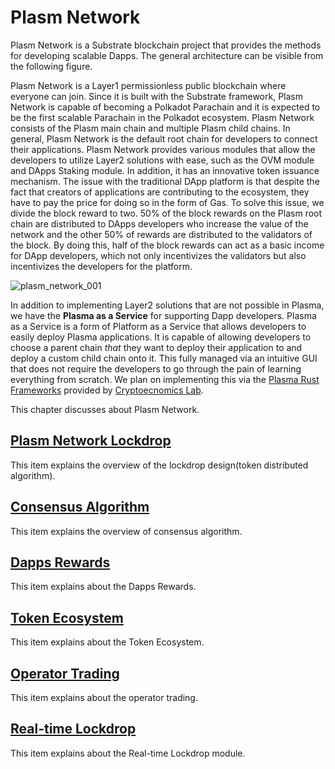 # Plasm Network
 Plasm Network is a Substrate blockchain project that provides the methods for developing scalable Dapps. The general architecture can be visible from the following figure. 

Plasm Network is a Layer1 permissionless public blockchain where everyone can join. Since it is built with the Substrate framework, Plasm Network is capable of becoming a Polkadot Parachain and it is expected to be the first scalable Parachain in the Polkadot ecosystem.  Plasm Network consists of the Plasm main chain and multiple Plasm child chains. In general, Plasm Network is the default root chain for developers to connect their applications. Plasm Network provides various modules that allow the developers to utilize Layer2 solutions with ease, such as the OVM module and DApps Staking module. In addition, it has an innovative token issuance mechanism. The issue with the traditional DApp platform is that despite the fact that creators of applications are contributing to the ecosystem, they have to pay the price for doing so in the form of Gas. To solve this issue, we divide the block reward to two. 50% of the block rewards on the Plasm root chain are distributed to DApps developers who increase the value of the network and the other 50% of rewards are distributed to the validators of the block. By doing this, half of the block rewards can act as a basic income for DApp developers, which not only incentivizes the validators but also incentivizes the developers for the platform. 

![plasm_network_001](https://user-images.githubusercontent.com/6259384/77140423-e402b500-6abc-11ea-8f17-30b44cf2de58.png)

In addition to implementing Layer2 solutions that are not possible in Plasma, we have the **Plasma as a Service** for supporting Dapp developers. Plasma as a Service is a form of Platform as a Service that allows developers to easily deploy Plasma applications. It is capable of allowing developers to choose a parent chain *that* they want to deploy their application to and deploy a custom child chain onto it. This fully managed via an intuitive GUI that does not require the developers to go through the pain of learning everything from scratch. We plan on implementing this via the [Plasma Rust Frameworks](https://github.com/cryptoeconomicslab/plasma-rust-framework) provided by [Cryptoecnomics Lab](https://www.cryptoeconomicslab.com/).

This chapter discusses about Plasm Network.

## [Plasm Network Lockdrop](./Lockdrop.md)
This item explains the overview of the lockdrop design(token distributed algorithm).

## [Consensus Algorithm](./ConsensusAlgorithm.md)
This item explains the overview of consensus algorithm.

## [Dapps Rewards](./DappsRewards.md)
This item explains about the Dapps Rewards.

## [Token Ecosystem](./TokenEcosystem.md)
This item explains about the Token Ecosystem.

## [Operator Trading](./OperatorTrading.md)
This item explains about the operator trading.

## [Real-time Lockdrop](./RealtimeLockdrop.md)
This item explains about the Real-time Lockdrop module.
